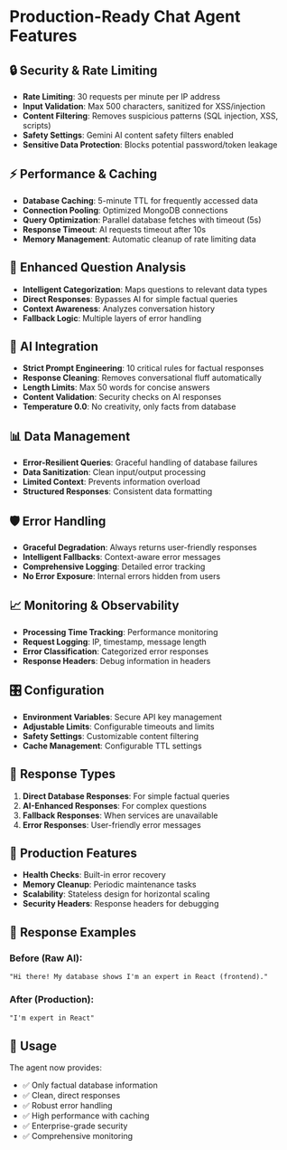 # Production-Ready Chat Agent Features

## 🔒 Security & Rate Limiting
- **Rate Limiting**: 30 requests per minute per IP address
- **Input Validation**: Max 500 characters, sanitized for XSS/injection
- **Content Filtering**: Removes suspicious patterns (SQL injection, XSS, scripts)
- **Safety Settings**: Gemini AI content safety filters enabled
- **Sensitive Data Protection**: Blocks potential password/token leakage

## ⚡ Performance & Caching
- **Database Caching**: 5-minute TTL for frequently accessed data
- **Connection Pooling**: Optimized MongoDB connections
- **Query Optimization**: Parallel database fetches with timeout (5s)
- **Response Timeout**: AI requests timeout after 10s
- **Memory Management**: Automatic cleanup of rate limiting data

## 🎯 Enhanced Question Analysis
- **Intelligent Categorization**: Maps questions to relevant data types
- **Direct Responses**: Bypasses AI for simple factual queries
- **Context Awareness**: Analyzes conversation history
- **Fallback Logic**: Multiple layers of error handling

## 🤖 AI Integration
- **Strict Prompt Engineering**: 10 critical rules for factual responses
- **Response Cleaning**: Removes conversational fluff automatically
- **Length Limits**: Max 50 words for concise answers
- **Content Validation**: Security checks on AI responses
- **Temperature 0.0**: No creativity, only facts from database

## 📊 Data Management
- **Error-Resilient Queries**: Graceful handling of database failures
- **Data Sanitization**: Clean input/output processing
- **Limited Context**: Prevents information overload
- **Structured Responses**: Consistent data formatting

## 🛡️ Error Handling
- **Graceful Degradation**: Always returns user-friendly responses
- **Intelligent Fallbacks**: Context-aware error messages
- **Comprehensive Logging**: Detailed error tracking
- **No Error Exposure**: Internal errors hidden from users

## 📈 Monitoring & Observability
- **Processing Time Tracking**: Performance monitoring
- **Request Logging**: IP, timestamp, message length
- **Error Classification**: Categorized error responses
- **Response Headers**: Debug information in headers

## 🎛️ Configuration
- **Environment Variables**: Secure API key management
- **Adjustable Limits**: Configurable timeouts and limits
- **Safety Settings**: Customizable content filtering
- **Cache Management**: Configurable TTL settings

## 💬 Response Types
1. **Direct Database Responses**: For simple factual queries
2. **AI-Enhanced Responses**: For complex questions
3. **Fallback Responses**: When services are unavailable
4. **Error Responses**: User-friendly error messages

## 🔧 Production Features
- **Health Checks**: Built-in error recovery
- **Memory Cleanup**: Periodic maintenance tasks
- **Scalability**: Stateless design for horizontal scaling
- **Security Headers**: Response headers for debugging

## 📝 Response Examples

### Before (Raw AI):
```
"Hi there! My database shows I'm an expert in React (frontend)."
```

### After (Production):
```
"I'm expert in React"
```

## 🚀 Usage
The agent now provides:
- ✅ Only factual database information
- ✅ Clean, direct responses
- ✅ Robust error handling
- ✅ High performance with caching
- ✅ Enterprise-grade security
- ✅ Comprehensive monitoring
